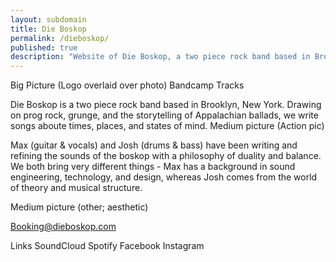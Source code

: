 ```yaml
---
layout: subdomain
title: Die Boskop
permalink: /dieboskop/
published: true
description: "Website of Die Boskop, a two piece rock band based in Brooklyn, New York."
---
```


Big Picture (Logo overlaid over photo)
Bandcamp Tracks

Die Boskop is a two piece rock band based in Brooklyn, New York. Drawing on prog rock, grunge, and the storytelling of Appalachian ballads, we write songs aboute times, places, and states of mind.
Medium picture (Action pic)

Max (guitar & vocals) and Josh (drums & bass) have been writing and refining the sounds of the boskop with a philosophy of duality and balance. We both bring very different things - Max has a background in sound engineering, technology, and design, whereas Josh comes from the world of theory and musical structure.

Medium picture (other; aesthetic)

Booking@dieboskop.com

Links
SoundCloud
Spotify
Facebook
Instagram

